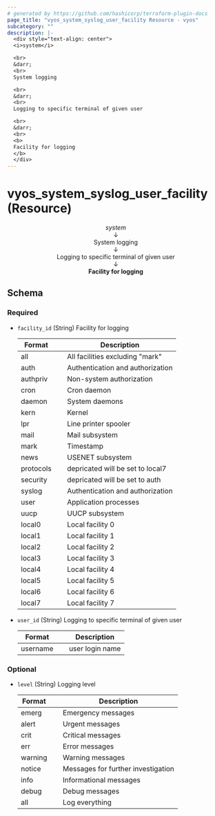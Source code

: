 ```yaml
---
# generated by https://github.com/hashicorp/terraform-plugin-docs
page_title: "vyos_system_syslog_user_facility Resource - vyos"
subcategory: ""
description: |-
  <div style="text-align: center">
  <i>system</i>

  <br>
  &darr;
  <br>
  System logging

  <br>
  &darr;
  <br>
  Logging to specific terminal of given user

  <br>
  &darr;
  <br>
  <b>
  Facility for logging
  </b>
  </div>
---
```


# vyos_system_syslog_user_facility (Resource)

<div style="text-align: center">
<i>system</i>

<br>
&darr;
<br>
System logging

<br>
&darr;
<br>
Logging to specific terminal of given user

<br>
&darr;
<br>
<b>
Facility for logging
</b>
</div>



<!-- schema generated by tfplugindocs -->
## Schema

### Required

- `facility_id` (String) Facility for logging

    |  Format &emsp; | Description  |
    |----------|---------------|
    |  all  &emsp; |  All facilities excluding "mark"  |
    |  auth  &emsp; |  Authentication and authorization  |
    |  authpriv  &emsp; |  Non-system authorization  |
    |  cron  &emsp; |  Cron daemon  |
    |  daemon  &emsp; |  System daemons  |
    |  kern  &emsp; |  Kernel  |
    |  lpr  &emsp; |  Line printer spooler  |
    |  mail  &emsp; |  Mail subsystem  |
    |  mark  &emsp; |  Timestamp  |
    |  news  &emsp; |  USENET subsystem  |
    |  protocols  &emsp; |  depricated will be set to local7  |
    |  security  &emsp; |  depricated will be set to auth  |
    |  syslog  &emsp; |  Authentication and authorization  |
    |  user  &emsp; |  Application processes  |
    |  uucp  &emsp; |  UUCP subsystem  |
    |  local0  &emsp; |  Local facility 0  |
    |  local1  &emsp; |  Local facility 1  |
    |  local2  &emsp; |  Local facility 2  |
    |  local3  &emsp; |  Local facility 3  |
    |  local4  &emsp; |  Local facility 4  |
    |  local5  &emsp; |  Local facility 5  |
    |  local6  &emsp; |  Local facility 6  |
    |  local7  &emsp; |  Local facility 7  |
- `user_id` (String) Logging to specific terminal of given user

    |  Format &emsp; | Description  |
    |----------|---------------|
    |  username  &emsp; |  user login name  |

### Optional

- `level` (String) Logging level

    |  Format &emsp; | Description  |
    |----------|---------------|
    |  emerg  &emsp; |  Emergency messages  |
    |  alert  &emsp; |  Urgent messages  |
    |  crit  &emsp; |  Critical messages  |
    |  err  &emsp; |  Error messages  |
    |  warning  &emsp; |  Warning messages  |
    |  notice  &emsp; |  Messages for further investigation  |
    |  info  &emsp; |  Informational messages  |
    |  debug  &emsp; |  Debug messages  |
    |  all  &emsp; |  Log everything  |
